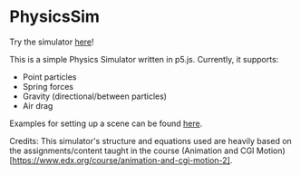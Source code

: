 # PhysicsSim

Try the simulator [here](https://zioul123.github.io/PhysicsSim/Engine/)!

This is a simple Physics Simulator written in p5.js. Currently, it supports:
- Point particles
- Spring forces
- Gravity (directional/between particles)
- Air drag

Examples for setting up a scene can be found [here](/Engine/SceneTests.js).

Credits: This simulator's structure and equations used are heavily based on the assignments/content taught in the course (Animation and CGI Motion)[https://www.edx.org/course/animation-and-cgi-motion-2].
